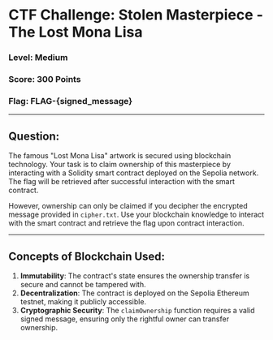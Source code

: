 # **CTF Challenge: Stolen Masterpiece - The Lost Mona Lisa**

### **Level**: Medium  
### **Score**: 300 Points  
### **Flag**: FLAG-{signed_message}  

---

## **Question**:
The famous "Lost Mona Lisa" artwork is secured using blockchain technology. Your task is to claim ownership of this masterpiece by interacting with a Solidity smart contract deployed on the Sepolia network. The flag will be retrieved after successful interaction with the smart contract.

However, ownership can only be claimed if you decipher the encrypted message provided in `cipher.txt`. Use your blockchain knowledge to interact with the smart contract and retrieve the flag upon contract interaction.

---

## **Concepts of Blockchain Used**:
1. **Immutability**: The contract's state ensures the ownership transfer is secure and cannot be tampered with.
2. **Decentralization**: The contract is deployed on the Sepolia Ethereum testnet, making it publicly accessible.
3. **Cryptographic Security**: The `claimOwnership` function requires a valid signed message, ensuring only the rightful owner can transfer ownership.

